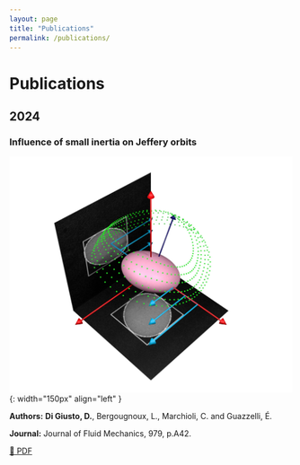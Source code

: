 ```yaml
---
layout: page
title: "Publications"
permalink: /publications/
---
```


# Publications

## 2024

### Influence of small inertia on Jeffery orbits
![Paper thumbnail](images/jfm_1.jpg){: width="150px" align="left" }

**Authors:** **Di Giusto, D.**, Bergougnoux, L., Marchioli, C. and Guazzelli, É.

**Journal:** Journal of Fluid Mechanics, 979, p.A42. 

[📄 PDF](https://hal.science/hal-04492675/document) 
